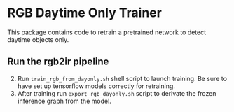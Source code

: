 # RGB Daytime Only Trainer

This package contains code to retrain a pretrained network to detect daytime objects only.

## Run the rgb2ir pipeline

2. Run `train_rgb_from_dayonly.sh` shell script to launch training.
   Be sure to have set up tensorflow models correctly for retraining.
3. After training run `export_rgb_dayonly.sh` script to derivate the frozen inference graph from
   the model.